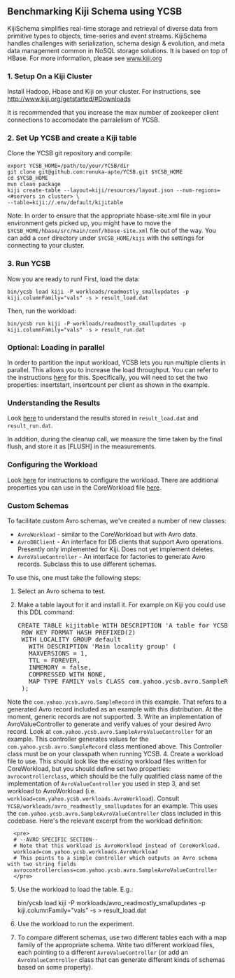 ## Benchmarking Kiji Schema using YCSB

KijiSchema simplifies real-time storage and retrieval of diverse data from
primitive types to objects, time-series and event streams. KijiSchema handles
challenges with serialization, schema design & evolution, and meta data
management common in NoSQL storage solutions. It is based on top of HBase.
For more information, please see www.kiji.org

### 1. Setup On a Kiji Cluster

Install Hadoop, Hbase and Kiji on your cluster.
For instructions, see http://www.kiji.org/getstarted/#Downloads

It is recommended that you increase the max number of zookeeper client
connections to accomodate the parralelism of YCSB.

### 2. Set Up YCSB and create a Kiji table

Clone the YCSB git repository and compile:

    export YCSB_HOME=/path/to/your/YCSB/dir
    git clone git@github.com:renuka-apte/YCSB.git $YCSB_HOME
    cd $YCSB_HOME
    mvn clean package
    kiji create-table --layout=kiji/resources/layout.json --num-regions=<#servers in cluster> \
    --table=kiji://.env/default/kijitable

Note: In order to ensure that the appropriate hbase-site.xml file in your environment gets picked
up, you might have to move the `$YCSB_HOME/hbase/src/main/conf/hbase-site.xml` file out of the way.
You can add a `conf` directory under `$YCSB_HOME/kiji` with the settings for connecting to your
cluster.

### 3. Run YCSB

Now you are ready to run! First, load the data:

    bin/ycsb load kiji -P workloads/readmostly_smallupdates -p kiji.columnFamily="vals" -s > result_load.dat

Then, run the workload:

    bin/ycsb run kiji -P workloads/readmostly_smallupdates -p kiji.columnFamily="vals" -s > result_run.dat

### Optional: Loading in parallel

In order to partition the input workload, YCSB lets you run multiple clients in parallel. This allows you to
increase the load throughput. You can refer to the instructions
[here](https://github.com/brianfrankcooper/YCSB/wiki/Running-a-Workload-in-Parallel) for this. Specifically,
you will need to set the two properties: insertstart, insertcount per client as shown in the example.

### Understanding the Results

Look [here](https://github.com/brianfrankcooper/YCSB/wiki/Running-a-Workload#step-6-execute-the-workload)
to understand the results stored in `result_load.dat` and `result_run.dat`.

In addition, during the cleanup call, we measure the time taken by the final flush, and store it
as [FLUSH] in the measurements.

### Configuring the Workload

Look [here](https://github.com/brianfrankcooper/YCSB/wiki/Core-Properties) for instructions to configure
the workload. There are additional properties you can use in the CoreWorkload file
[here](https://github.com/brianfrankcooper/YCSB/blob/master/core/src/main/java/com/yahoo/ycsb/workloads/CoreWorkload.java).

### Custom Schemas

To facilitate custom Avro schemas, we've created a number of new classes:

  * `AvroWorkload` - similar to the CoreWorkload but with Avro data.
  * `AvroDBClient` - An interface for DB clients that support Avro operations. Presently only
  implemented for Kiji. Does not yet implement deletes.
  * `AvroValueController` - An interface for factories to generate Avro records. Subclass this to
  use different schemas.

To use this, one must take the following steps:

  1. Select an Avro schema to test.
  2. Make a table layout for it and install it. For example on Kiji you could use this DDL command:

      <pre>CREATE TABLE kijitable WITH DESCRIPTION 'A table for YCSB with SampleRecord avro values'
      ROW KEY FORMAT HASH PREFIXED(2)
      WITH LOCALITY GROUP default
        WITH DESCRIPTION 'Main locality group' (
        MAXVERSIONS = 1,
        TTL = FOREVER,
        INMEMORY = false,
        COMPRESSED WITH NONE,
        MAP TYPE FAMILY vals CLASS com.yahoo.ycsb.avro.SampleRecord WITH DESCRIPTION 'YCSB values'
      );</pre>
   Note the `com.yahoo.ycsb.avro.SampleRecord` in this example. That refers to a generated Avro
   record included as an example with this distribution. At the moment, generic records are not
   supported.
  3. Write an implementation of AvroValueController to generate and verify values of your desired
  Avro record. Look at `com.yahoo.ycsb.avro.SampleAvroValueController` for an example. This
  controller generates values for the `com.yahoo.ycsb.avro.SampleRecord` class mentioned above. This
  Controller class must be on your classpath when running YCSB.
  4. Create a workload file to use. This should look like the existing workload files written for
  CoreWorkload, but you should define set two properties: `avrocontrollerclass`, which should be
  the fully qualified class name of the implementation of `AvroValueController` you used in step 3,
  and set workload to AvroWorkload (i.e. `workload=com.yahoo.ycsb.workloads.AvroWorkload`). Consult
  `YCSB/workloads/avro_readmostly_smallupdates` for an example. This uses the
  `com.yahoo.ycsb.avro.SampleAvroValueController` class included in this codebase. Here's the
  relevant excerpt from the workload definition:

      <pre>
      # --AVRO SPECIFIC SECTION--
      # Note that this workload is AvroWorkload instead of CoreWorkload.
      workload=com.yahoo.ycsb.workloads.AvroWorkload
      # This points to a simple controller which outputs an Avro schema with two string fields
      avrocontrollerclass=com.yahoo.ycsb.avro.SampleAvroValueController
      </pre>

  5. Use the workload to load the table. E.g.:

        bin/ycsb load kiji -P workloads/avro_readmostly_smallupdates -p kiji.columnFamily="vals" -s > result_load.dat

  6. Use the workload to run the experiment.

  7. To compare different schemas, use two different tables each with a map family of the
  appropriate schema. Write two different workload files, each pointing to a different
  `AvroValueController` (or add an `AvroValueController` class that can generate different kinds of
  schemas based on some property).
